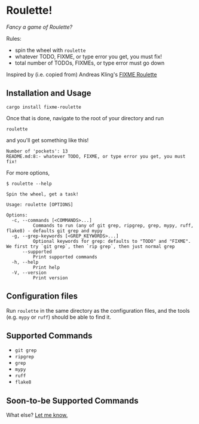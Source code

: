 # Roulette!

*Fancy a game of Roulette?*

Rules:

- spin the wheel with `roulette`
- whatever TODO, FIXME, or type error you get, you must fix!
- total number of TODOs, FIXMEs, or type error must go down

Inspired by (i.e. copied from) Andreas Kling's [FIXME Roulette](https://www.youtube.com/watch?v=fk0EMHevbPs&list=PLMOpZvQB55bdRLT1IY-QD_U4DVp8NDeHo&index=1)

## Installation and Usage

```console
cargo install fixme-roulette
```

Once that is done, navigate to the root of your directory and run

```console
roulette
```

and you'll get something like this!

```console
Number of 'pockets': 13
README.md:8:- whatever TODO, FIXME, or type error you get, you must fix!
```

For more options,

```console
$ roulette --help

Spin the wheel, get a task!

Usage: roulette [OPTIONS]

Options:
  -c, --commands [<COMMANDS>...]
          Commands to run (any of git grep, ripgrep, grep, mypy, ruff, flake8) - defaults git grep and mypy
  -g, --grep-keywords [<GREP_KEYWORDS>...]
          Optional keywords for grep: defaults to "TODO" and "FIXME". We first try `git grep`, then `rip grep`, then just normal grep
      --supported
          Print supported commands
  -h, --help
          Print help
  -V, --version
          Print version
```

## Configuration files

Run `roulette` in the same directory as the configuration files, and the tools (e.g. `mypy` or `ruff`) should be able to find it.

## Supported Commands

- `git grep`
- `ripgrep`
- `grep`
- `mypy`
- `ruff`
- `flake8`

## Soon-to-be Supported Commands

What else? [Let me know.](https://github.com/Axel-Jacobsen/roulette/issues)
